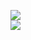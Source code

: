 


![](https://github-readme-stats.vercel.app/api?username=overstarry&show_icons=true&theme=radical&hide_title=true)<br />[![](https://github-readme-stats.vercel.app/api/top-langs/?username=overstarry&layout=compact)](https://github.com/overstarry)




